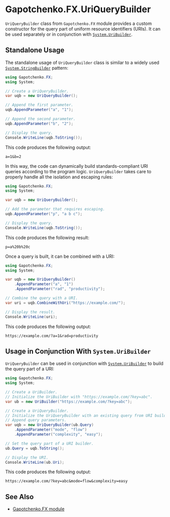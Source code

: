 ﻿# Gapotchenko.FX.UriQueryBuilder

`UriQueryBuilder` class from `Gapotchenko.FX` module provides a custom constructor for the query part of uniform resource identifiers (URIs).
It can be used separately or in conjunction with [`System.UriBuilder`](https://docs.microsoft.com/en-us/dotnet/api/system.uribuilder).

## Standalone Usage

The standalone usage of `UriQueryBuilder` class is similar to a widely used [`System.StringBuilder`](https://docs.microsoft.com/en-us/dotnet/api/system.text.stringbuilder) pattern:

```csharp
using Gapotchenko.FX;
using System;

// Create a UriQueryBuilder.
var uqb = new UriQueryBuilder();

// Append the first parameter.
uqb.AppendParameter("a", "1");

// Append the second parameter.
uqb.AppendParameter("b", "2");

// Display the query.
Console.WriteLine(uqb.ToString());
```

This code produces the following output:

```
a=1&b=2
```

In this way, the code can dynamically build standards-compliant URI queries according to the program logic.
`UriQueryBuilder` takes care to properly handle all the isolation and escaping rules:

```csharp
using Gapotchenko.FX;
using System;

var uqb = new UriQueryBuilder();

// Add the parameter that requires escaping.
uqb.AppendParameter("p", "a b c");

// Display the query.
Console.WriteLine(uqb.ToString());
```

This code produces the following result:

```
p=a%20b%20c
```


Once a query is built, it can be combined with a URI:

```csharp
using Gapotchenko.FX;
using System;

var uqb = new UriQueryBuilder()
	.AppendParameter("a", "1")
	.AppendParameter("rad", "productivity");

// Combine the query with a URI.
var uri = uqb.CombineWithUri("https://example.com/");

// Display the result.
Console.WriteLine(uri);
```

This code produces the following output:

```
https://example.com/?a=1&rad=productivity
```

## Usage in Conjunction With `System.UriBuilder`

`UriQueryBuilder` can be used in conjunction with [`System.UriBuilder`](https://docs.microsoft.com/en-us/dotnet/api/system.uribuilder) to build the query part of a URI:

```csharp
using Gapotchenko.FX;
using System;

// Create a UriBuilder.
// Initialize the UriBuilder with "https://example.com/?key=abc".
var ub = new UriBuilder("https://example.com/?key=abc");

// Create a UriQueryBuilder.
// Initialize the UriQueryBuilder with an existing query from URI builder.
// Append query parameters.
var uqb = new UriQueryBuilder(ub.Query)
    .AppendParameter("mode", "flow")
    .AppendParameter("complexity", "easy");

// Set the query part of a URI builder.
ub.Query = uqb.ToString();

// Display the URI.
Console.WriteLine(ub.Uri);
```

This code produces the following output:

```
https://example.com/?key=abc&mode=flow&complexity=easy
```

## See Also

- [Gapotchenko.FX module](../Gapotchenko.FX)
